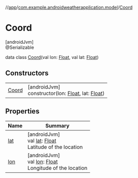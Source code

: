 //[app](../../../index.md)/[com.example.androidweatherapplication.model](../index.md)/[Coord](index.md)

# Coord

[androidJvm]\
@Serializable

data class [Coord](index.md)(val lon: [Float](https://kotlinlang.org/api/latest/jvm/stdlib/kotlin/-float/index.html), val lat: [Float](https://kotlinlang.org/api/latest/jvm/stdlib/kotlin/-float/index.html))

## Constructors

| | |
|---|---|
| [Coord](-coord.md) | [androidJvm]<br>constructor(lon: [Float](https://kotlinlang.org/api/latest/jvm/stdlib/kotlin/-float/index.html), lat: [Float](https://kotlinlang.org/api/latest/jvm/stdlib/kotlin/-float/index.html)) |

## Properties

| Name | Summary |
|---|---|
| [lat](lat.md) | [androidJvm]<br>val [lat](lat.md): [Float](https://kotlinlang.org/api/latest/jvm/stdlib/kotlin/-float/index.html)<br>Latitude of the location |
| [lon](lon.md) | [androidJvm]<br>val [lon](lon.md): [Float](https://kotlinlang.org/api/latest/jvm/stdlib/kotlin/-float/index.html)<br>Longitude of the location |
